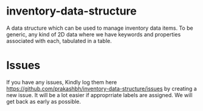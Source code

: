 # inventory-data-structure
A data structure which can be used to manage inventory data items.
To be generic, any kind of 2D data where we have keywords and properties associated with each, tabulated in a table. 

# Issues
If you have any issues, Kindly log them here https://github.com/prakashbh/inventory-data-structure/issues by creating a new issue. It will be a lot easier if approprriate labels are assigned. We will get back as early as possible. 

